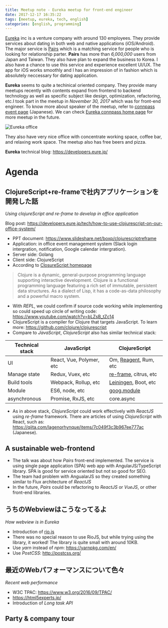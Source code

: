 ```yaml
---
title: Meetup note - Eureka meetup for front-end engineer
date: 2017-12-17 16:35:22
tags: [meetup, eureka, tech, english]
categories: [english, programming]
---
```


[Eureka](https://eure.jp/) inc is a venture company with around 130 employees. They provide services about dating in both web and native applications (iOS/Android). The major service is [Pairs](https://www.pairs.lv/) which is a matching service for people who is looking for relationship parter. **Pairs** has more than *6,000,000* users from Japan and Taiwan. They also have  plan to expand the business to Korea. I also have a chance to use this service and experience excellent UI/UX. The app for iOS works smoothly and I has an impression of in fashion which is absolutely neccessary for dating application.

**Eureka** seems to quite a techinical oriented company. They provide many meetups recently with contents expand from frontend to backend technology as well as specific subject like design, optimization, refactoring, etc.I took part in the meetup in *November 30, 2017* which was for front-end engineer. To know more about speaker of the meetup, refer to [connpass event page](https://eure.connpass.com/event/67457/) (Japanese). We can check [Eureka connpass home page](https://eure.connpass.com/) for more meetup in the future.

![Eureka office](https://images2.imgbox.com/f5/a7/Pupu9slm_o.jpg)

They also have very nice office with concentrate working space, coffee bar, and relaxing work space. The meetup also has free beers and pizza.

**Eureka** technical blog: https://developers.eure.jp/

<script async src="//pagead2.googlesyndication.com/pagead/js/adsbygoogle.js"></script>
<ins class="adsbygoogle"
     style="display:block; text-align:center;"
     data-ad-layout="in-article"
     data-ad-format="fluid"
     data-ad-client="ca-pub-2750437710821247"
     data-ad-slot="8905029259"></ins>
<script>
     (adsbygoogle = window.adsbygoogle || []).push({});
</script>

# Agenda

## ClojureScript+re-frameで社内アプリケーションを開発した話
*Using clojureScript and re-frame to develop in office application*

Blog post: https://developers.eure.jp/tech/how-to-use-clojurescript-on-our-office-system/

* PPT document: https://www.slideshare.net/boxp/clojurescriptreframe
* Application: in office event management system (Slack login intergration, notification, Google calendar intergration).
* Server side: Golang
* Client side: ClojureScript
* According to [ClosureScript homepage](https://clojurescript.org/index)
> Clojure is a dynamic, general-purpose programming language supporting interactive development. Clojure is a functional programming language featuring a rich set of immutable, persistent data structures. As a dialect of Lisp, it has a code-as-data philosophy and a powerful macro system.
* With *REPL*, we could confirm if source code working while implementing so could speed up circle of writing code: https://www.youtube.com/watch?v=bLZsB_tZc14
* ClojureScript is a compiler for Clojure that targets JavaScript. To learn more: https://github.com/clojure/clojurescript
* Compare to *JavaScript*, *ClojureScript* also has similar technical stack:

Technical stack | JavaScript | ClojureScript
--------------- | -----------| -------------
UI | React, Vue, Polymer, etc | Om, [Reagent](https://github.com/reagent-project/reagent), Rum, etc
Manage state | Redux, Vuex, etc | [re-frame](https://github.com/Day8/re-frame), citrus, etc
Build tools | Webpack, Rollup, etc | [Leiningen](https://leiningen.org/), Boot, etc
Module | ES6, node, etc | [goog.module](https://github.com/google/closure-library/wiki/goog.module:-an-ES6-module-like-alternative-to-goog.provide)
asynchronous | Promise, RxJS, etc | core.async

* As in above stack, *ClojureScript* could work effectively with *ReactJS* using *re-frame* framework. There are articles of using *ClojureScript* with React, such as: https://qiita.com/lagenorhynque/items/7c049f3c3b967ee777ac (Japanese).

## A sustainable web-frontend

* The talk was about how *Pairs* front-end implemented. The service is using single page application (SPA) web app with AngularJS/TypeScript library. SPA is good for service oriented but not so good for SEO.
* The team had problem with AngualarJS so they created something similar to Flux architecture of *ReactJS*
* In the future, *Pairs* could be refactoring to *ReactJS* or *VueJS*, or other front-end libraries.


## うちのWebviewはこうなってるよ
*How webview is in Eureka*

* Introduction of [rio.js](http://riotjs.com/)
* There was no special reason to use RioJS, but while trying using the library, it worked! The library is quite small with around 10KB.
* Use *yarn* instead of *npm*: https://yarnpkg.com/en/
* Use *PostCSS*: http://postcss.org/

## 最近のWebパフォーマンスについて色々
*Recent web performance*

* W3C TPAC: https://www.w3.org/2016/09/TPAC/
* https://html5experts.jp/
* Introduction of *Long task API*

## Party & company tour